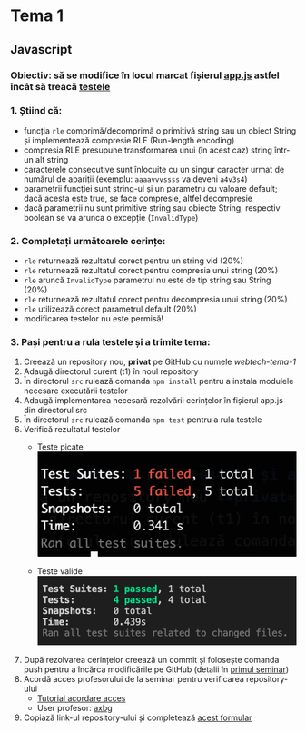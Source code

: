 # Tema 1

## Javascript

### Obiectiv: să se modifice în locul marcat fișierul [app.js](./src/app.js) astfel încât să treacă [testele](./src/test/)

### 1. Știind că:
 - funcția `rle` comprimă/decomprimă o primitivă string sau un obiect String și implementează compresie RLE (Run-length encoding)
 - compresia RLE presupune transformarea unui (în acest caz) string într-un alt string
 - caracterele consecutive sunt înlocuite cu un singur caracter urmat de numărul de apariții (exemplu: `aaaavvvssss` va deveni `a4v3s4`)
 - parametrii funcției sunt string-ul și un parametru cu valoare default; dacă acesta este true, se face compresie, altfel decompresie
 - dacă parametrii nu sunt primitive string sau obiecte String, respectiv boolean se va arunca o excepție (`InvalidType`)

### 2. Completați următoarele cerințe:
 - `rle` returnează rezultatul corect pentru un string vid (20%)
 - `rle` returnează rezultatul corect pentru compresia unui string (20%)
 - `rle` aruncă `InvalidType` parametrul nu este de tip string sau String (20%)
 - `rle` returnează rezultatul corect pentru decompresia unui string (20%)
 - `rle` utilizează corect parametrul default (20%)
 - modificarea testelor nu este permisă!

### 3. Pași pentru a rula testele și a trimite tema:
1. Creează un repository nou, **privat** pe GitHub cu numele *webtech-tema-1*
2. Adaugă directorul curent (t1) în noul repository
3. În directorul `src` rulează comanda `npm install` pentru a instala modulele necesare executării testelor
4. Adaugă implementarea necesară rezolvării cerințelor în fișierul app.js din directorul src
5. În directorul `src` rulează comanda `npm test` pentru a rula testele
6. Verifică rezultatul testelor
    - Teste picate
        ![Rulare teste](./assets/teste-bad.png)

    - Teste valide
        ![Rulare teste](./assets/teste-good.png)
7. După rezolvarea cerințelor creează un commit și folosește comanda push pentru a încărca modificările pe GitHub (detalii în [primul seminar](./../s1/README.md))
8. Acordă acces profesorului de la seminar pentru verificarea repository-ului
    - [Tutorial acordare acces](https://docs.github.com/en/account-and-profile/setting-up-and-managing-your-personal-account-on-github/managing-access-to-your-personal-repositories/inviting-collaborators-to-a-personal-repository)
    - User profesor: [axbg](https://github.com/axbg)
9. Copiază link-ul repository-ului și completează [acest formular](https://forms.gle/xwZkQY2F1gEu48VJ8)
